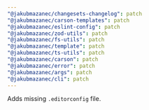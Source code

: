 ```yaml
---
"@jakubmazanec/changesets-changelog": patch
"@jakubmazanec/carson-templates": patch
"@jakubmazanec/eslint-config": patch
"@jakubmazanec/zod-utils": patch
"@jakubmazanec/fs-utils": patch
"@jakubmazanec/template": patch
"@jakubmazanec/ts-utils": patch
"@jakubmazanec/carson": patch
"@jakubmazanec/error": patch
"@jakubmazanec/args": patch
"@jakubmazanec/cli": patch
---
```


Adds missing `.editorconfig` file.
